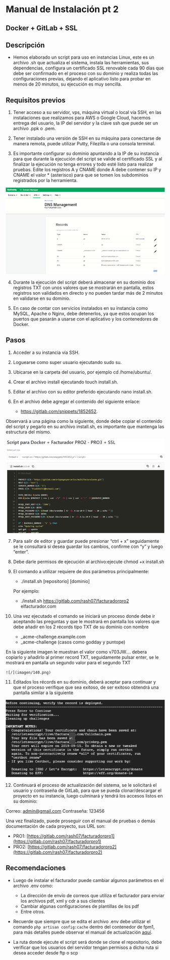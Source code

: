 # Manual de Instalación pt 2

## Docker + GitLab + SSL

## Descripción

- Hemos elaborado un script para uso en instancias Linux, este es un archivo .sh que actualiza el sistema, instala las herramientas, sus dependencias, configura un certificado SSL renovable cada 90 días que debe ser confirmado en el proceso con su dominio y realiza todas las configuraciones previas, dejando el aplicativo listo para probar en menos de 20 minutos, su ejecución es muy sencilla.

## Requisitos previos

1. Tener acceso a su servidor, vps, máquina virtual o local vía SSH, en las instalaciones que realizamos para AWS o Google Cloud, hacemos entrega del usuario, la IP del servidor y la clave ssh que puede ser un archivo .ppk o .pem.

2. Tener instalado una versión de SSH en su máquina para conectarse de manera remota, puede utilizar Putty, Filezilla o una consola terminal.

3. Es importante configurar su dominio apuntando a la IP de su instancia para que durante la ejecución del script se valide el certificado SSL y al finalizar la ejecución no tenga errores y todo esté listo para realizar pruebas. Edite los registros A y CNAME donde A debe contener su IP y CNAME el valor * (asterisco) para que se tomen los subdominios registrados por la herramienta.


![/](imagen/132.png)


4. Durante la ejecución del script deberá almacenar en su dominio dos registros TXT con unos valores que se mostrarán en pantalla, estos registros son validados en directo y no pueden tardar más de 2 minutos en validarse en su dominio.

5. En caso de contar con servicios instalados en su instancia como MySQL, Apache o Nginx, debe detenerlos, ya que estos ocupan los puertos que pasarán a usarse con el aplicativo y los contenedores de Docker.

## Pasos

1. Acceder a su instancia vía SSH.

2. Loguearse como super usuario ejecutando sudo su.

3. Ubicarse en la carpeta del usuario, por ejemplo cd /home/ubuntu/.

4. Crear el archivo install ejecutando touch install.sh.

5. Editar el archivo con su editor preferido ejecutando nano install.sh.

6. En el archivo debe agregar el contenido del siguiente enlace:

    - https://gitlab.com/snippets/1852652.

  Observará a una página como la siguiente, donde debe copiar el contenido del script y pegarlo en su archivo install.sh, es importante que mantenga las estructura del mismo.

 ![/](imagen/139.png)

7. Para salir de editor y guardar puede presionar “ctrl + x” seguidamente se le consultará si desea guardar los cambios, confirme con “y” y luego “enter”.

8. Debe darle permisos de ejecución al archivo:ejecute chmod +x install.sh

9. El comando a utilizar requiere de dos parámetros principalmente:

    - ./install.sh [repositorio] [dominio]

    Por ejemplo:

    - ./install.sh https://gitlab.com/rash07/facturadorpro2 elfacturador.com

10. Una vez ejecutado el comando se iniciará un proceso donde debe ir aceptando las preguntas y que le mostrará en pantalla los valores que debe añadir en los 2 récords tipo TXT de su dominio con nombre

    - _acme-challenge.example.com
    - _acme-challenge (casos como godday y puntope)

En la siguiente imagen le muestran el valor como v703JW.... debera copiarlo y añadirlo al primer record TXT, seguidamente pulsar enter, se le mostrará en pantalla un segundo valor para el segundo TXT

    ![/](imagen/140.png)

11. Editados los récords en su dominio, deberá aceptar para continuar y que el proceso verifique que sea exitoso, de ser exitoso obtendrá una pantalla similar a la siguiente

   ![/](imagen/141.png)

12. Continuará el proceso de actualización del sistema, se le solicitará el usuario y contraseña de GitLab, para que se pueda clonar/descargar el proyecto en su instancia, luego culminará y tendrá los accesos listos en su dominio:


Correo: admin@gmail.com
Contraseña: 123456


Una vez finalizado, puede proseguir con el manual de pruebas o demás documentación de cada proyecto, sus URL son:

  - PRO1: [https://gitlab.com/rash07/facturadorpro1](https://gitlab.com/rash07/facturadorpro1)
  - PRO2: [https://gitlab.com/rash07/facturadorpro2](https://gitlab.com/rash07/facturadorpro2)

## Recomendaciones

- Luego de instalar el facturador puede cambiar algunos parámetros en el archivo .env como:

    - La dirección de envío de correos que utiliza el facturador para enviar los archivos pdf, xml y cdr a sus clientes
    - Cambiar algunas configuraciones de plantillas de los pdf
    - Entre otros.

- Recuerde que siempre que se edita el archivo .env debe utilizar el comando `php artisan config:cache` dentro del contenedor de fpm1, para más detalles puede observar el manual de actualización [aquí](https://docs.google.com/document/d/11PI1a9yjCPfH9CCuWmJSrdj1V8IEUffqurqvdkw29co/edit#heading=h.5gkh9djmh9b).

- La ruta donde ejecute el script será donde se clone el repositorio, debe verificar que los usuarios del servidor tengan permisos a dicha ruta si desea acceder desde ftp o scp